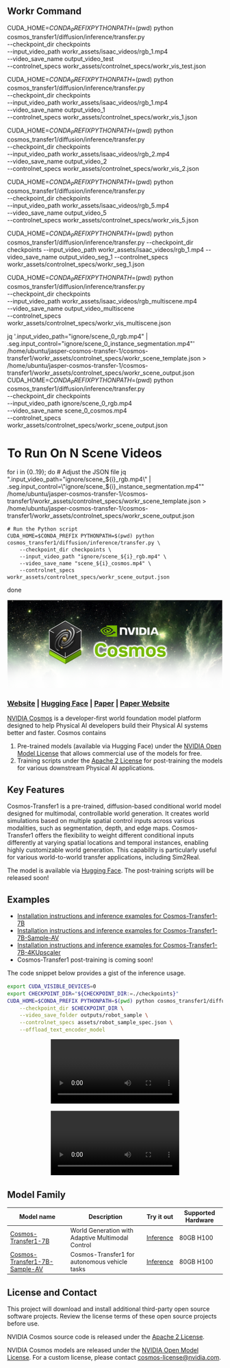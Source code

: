 ## Workr Command


CUDA_HOME=$CONDA_PREFIX PYTHONPATH=$(pwd) python cosmos_transfer1/diffusion/inference/transfer.py \
    --checkpoint_dir checkpoints \
    --input_video_path workr_assets/isaac_videos/rgb_1.mp4 \
    --video_save_name output_video_test \
    --controlnet_specs workr_assets/controlnet_specs/workr_vis_test.json 



CUDA_HOME=$CONDA_PREFIX PYTHONPATH=$(pwd) python cosmos_transfer1/diffusion/inference/transfer.py \
    --checkpoint_dir checkpoints \
    --input_video_path workr_assets/isaac_videos/rgb_1.mp4 \
    --video_save_name output_video_1 \
    --controlnet_specs workr_assets/controlnet_specs/workr_vis_1.json 


CUDA_HOME=$CONDA_PREFIX PYTHONPATH=$(pwd) python cosmos_transfer1/diffusion/inference/transfer.py \
    --checkpoint_dir checkpoints \
    --input_video_path workr_assets/isaac_videos/rgb_2.mp4 \
    --video_save_name output_video_2 \
    --controlnet_specs workr_assets/controlnet_specs/workr_vis_2.json 

CUDA_HOME=$CONDA_PREFIX PYTHONPATH=$(pwd) python cosmos_transfer1/diffusion/inference/transfer.py \
    --checkpoint_dir checkpoints \
    --input_video_path workr_assets/isaac_videos/rgb_5.mp4 \
    --video_save_name output_video_5 \
    --controlnet_specs workr_assets/controlnet_specs/workr_vis_5.json 


CUDA_HOME=$CONDA_PREFIX PYTHONPATH=$(pwd) python cosmos_transfer1/diffusion/inference/transfer.py     --checkpoint_dir checkpoints     --input_video_path workr_assets/isaac_videos/rgb_1.mp4     --video_save_name output_video_seg_1     --controlnet_specs workr_assets/controlnet_specs/workr_seg_1.json


CUDA_HOME=$CONDA_PREFIX PYTHONPATH=$(pwd) python cosmos_transfer1/diffusion/inference/transfer.py \
    --checkpoint_dir checkpoints \
    --input_video_path workr_assets/isaac_videos/rgb_multiscene.mp4 \
    --video_save_name output_video_multiscene \
    --controlnet_specs workr_assets/controlnet_specs/workr_vis_multiscene.json 


jq '.input_video_path="ignore/scene_0_rgb.mp4" | .seg.input_control="ignore/scene_0_instance_segmentation.mp4"' /home/ubuntu/jasper-cosmos-transfer-1/cosmos-transfer1/workr_assets/controlnet_specs/workr_scene_template.json > /home/ubuntu/jasper-cosmos-transfer-1/cosmos-transfer1/workr_assets/controlnet_specs/workr_scene_output.json
CUDA_HOME=$CONDA_PREFIX PYTHONPATH=$(pwd) python cosmos_transfer1/diffusion/inference/transfer.py \
    --checkpoint_dir checkpoints \
    --input_video_path ignore/scene_0_rgb.mp4 \
    --video_save_name scene_0_cosmos.mp4 \
    --controlnet_specs workr_assets/controlnet_specs/workr_scene_output.json 


# To Run On N Scene Videos
for i in {0..19}; do
    # Adjust the JSON file
    jq ".input_video_path=\"ignore/scene_${i}_rgb.mp4\" | .seg.input_control=\"ignore/scene_${i}_instance_segmentation.mp4\"" /home/ubuntu/jasper-cosmos-transfer-1/cosmos-transfer1/workr_assets/controlnet_specs/workr_scene_template.json > /home/ubuntu/jasper-cosmos-transfer-1/cosmos-transfer1/workr_assets/controlnet_specs/workr_scene_output.json

    # Run the Python script
    CUDA_HOME=$CONDA_PREFIX PYTHONPATH=$(pwd) python cosmos_transfer1/diffusion/inference/transfer.py \
        --checkpoint_dir checkpoints \
        --input_video_path "ignore/scene_${i}_rgb.mp4" \
        --video_save_name "scene_${i}_cosmos.mp4" \
        --controlnet_specs workr_assets/controlnet_specs/workr_scene_output.json
done












<p align="center">
    <img src="assets/nvidia-cosmos-header.png" alt="NVIDIA Cosmos Header">
</p>

### [Website](https://www.nvidia.com/en-us/ai/cosmos/) | [Hugging Face](https://huggingface.co/collections/nvidia/cosmos-transfer1-67c9d328196453be6e568d3e) | [Paper](https://arxiv.org/abs/2501.03575) | [Paper Website](https://research.nvidia.com/labs/dir/cosmos-transfer1/)

[NVIDIA Cosmos](https://www.nvidia.com/cosmos/) is a developer-first world foundation model platform designed to help Physical AI developers build their Physical AI systems better and faster. Cosmos contains

1. Pre-trained models (available via Hugging Face) under the [NVIDIA Open Model License](https://www.nvidia.com/en-us/agreements/enterprise-software/nvidia-open-model-license/) that allows commercial use of the models for free.
2. Training scripts under the [Apache 2 License](https://www.apache.org/licenses/LICENSE-2.0) for post-training the models for various downstream Physical AI applications.

## Key Features

Cosmos-Transfer1 is a pre-trained, diffusion-based conditional world model designed for multimodal, controllable world generation. It creates world simulations based on multiple spatial control inputs across various modalities, such as segmentation, depth, and edge maps. Cosmos-Transfer1 offers the flexibility to weight different conditional inputs differently at varying spatial locations and temporal instances, enabling highly customizable world generation. This capability is particularly useful for various world-to-world transfer applications, including Sim2Real.

The model is available via [Hugging Face](https://huggingface.co/collections/nvidia/cosmos-transfer1-67c9d328196453be6e568d3e). The post-training scripts will be released soon!

## Examples

* [Installation instructions and inference examples for Cosmos-Transfer1-7B](examples/inference_cosmos_transfer1_7b.md)
* [Installation instructions and inference examples for Cosmos-Transfer1-7B-Sample-AV](examples/inference_cosmos_transfer1_7b_sample_av.md)
* [Installation instructions and inference examples for Cosmos-Transfer1-7B-4KUpscaler](examples/inference_cosmos_transfer1_7b_4kupscaler.md)
* Cosmos-Transfer1 post-training is coming soon!

The code snippet below provides a gist of the inference usage.

```bash
export CUDA_VISIBLE_DEVICES=0
export CHECKPOINT_DIR="${CHECKPOINT_DIR:=./checkpoints}"
CUDA_HOME=$CONDA_PREFIX PYTHONPATH=$(pwd) python cosmos_transfer1/diffusion/inference/transfer.py \
    --checkpoint_dir $CHECKPOINT_DIR \
    --video_save_folder outputs/robot_sample \
    --controlnet_specs assets/robot_sample_spec.json \
    --offload_text_encoder_model
```

<p align="center">
<video src="https://github.com/user-attachments/assets/54994029-18a9-4e79-859b-e6325179fdb7">
  Your browser does not support the video tag.
</video>
</p>

<p align="center">
<video src="https://github.com/user-attachments/assets/55daed44-5a2d-4af1-b547-e610f5ff32c6">
  Your browser does not support the video tag.
</video>
</p>

## Model Family

| Model name | Description | Try it out | Supported Hardware |
|------------|----------|----------|----------|
| [Cosmos-Transfer1-7B](https://huggingface.co/nvidia/Cosmos-Transfer1-7B) | World Generation with Adaptive Multimodal Control |[Inference](examples/inference_cosmos_transfer1_7b.md)   | 80GB H100 |
| [Cosmos-Transfer1-7B-Sample-AV](https://huggingface.co/nvidia/Cosmos-Transfer1-7B-Sample-AV) | Cosmos-Transfer1 for autonomous vehicle tasks | [Inference](examples/inference_cosmos_transfer1_7b_sample_av.md) | 80GB H100 |


## License and Contact

This project will download and install additional third-party open source software projects. Review the license terms of these open source projects before use.

NVIDIA Cosmos source code is released under the [Apache 2 License](https://www.apache.org/licenses/LICENSE-2.0).

NVIDIA Cosmos models are released under the [NVIDIA Open Model License](https://www.nvidia.com/en-us/agreements/enterprise-software/nvidia-open-model-license). For a custom license, please contact [cosmos-license@nvidia.com](mailto:cosmos-license@nvidia.com).
